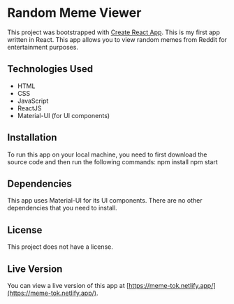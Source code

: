 # Random Meme Viewer

This project was bootstrapped with [Create React App](https://github.com/facebook/create-react-app).
This is my first app written in React.
This app allows you to view random memes from Reddit for entertainment purposes.

## Technologies Used

- HTML
- CSS
- JavaScript
- ReactJS
- Material-UI (for UI components)

## Installation

To run this app on your local machine, you need to first download the source code and then run the following commands:
npm install
npm start

## Dependencies

This app uses Material-UI for its UI components. There are no other dependencies that you need to install.

## License

This project does not have a license.

## Live Version

You can view a live version of this app at [https://meme-tok.netlify.app/](https://meme-tok.netlify.app/).

